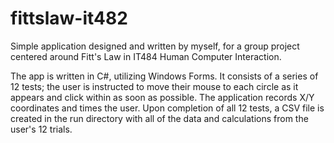 # fittslaw-it482
Simple application designed and written by myself, for a group project centered around Fitt's Law in IT484 Human Computer Interaction.

The app is written in C#, utilizing Windows Forms. It consists of a series of 12 tests; the user is instructed to move their mouse to each circle as it appears and click within as soon as possible. The application records X/Y coordinates and times the user. Upon completion of all 12 tests, a CSV file is created in the run directory with all of the data and calculations from the user's 12 trials. 
